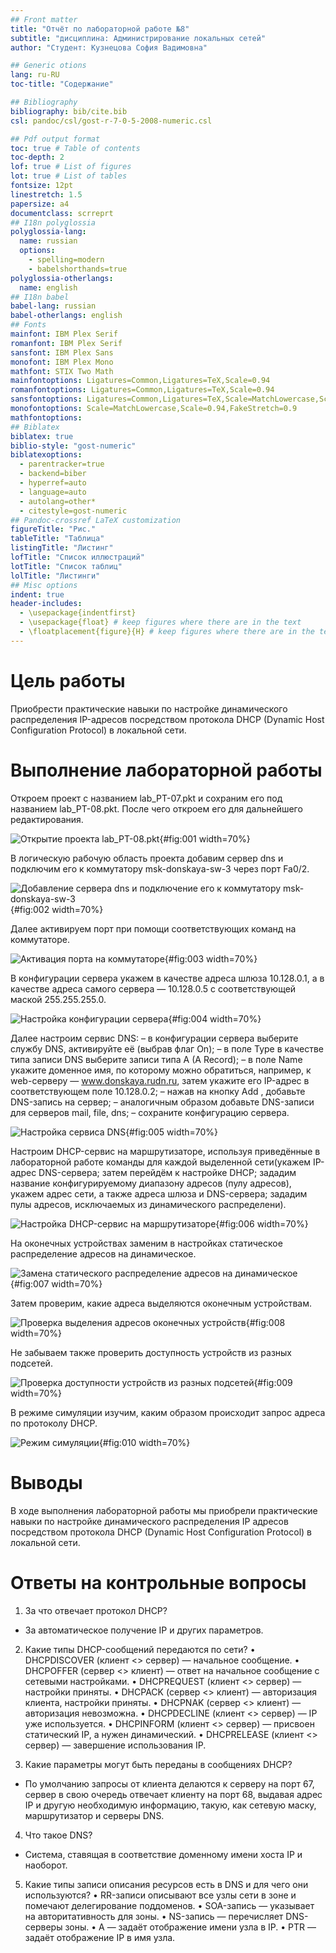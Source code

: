 ```yaml
---
## Front matter
title: "Отчёт по лабораторной работе №8"
subtitle: "дисциплина: Администрирование локальных сетей"
author: "Студент: Кузнецова София Вадимовна"

## Generic otions
lang: ru-RU
toc-title: "Содержание"

## Bibliography
bibliography: bib/cite.bib
csl: pandoc/csl/gost-r-7-0-5-2008-numeric.csl

## Pdf output format
toc: true # Table of contents
toc-depth: 2
lof: true # List of figures
lot: true # List of tables
fontsize: 12pt
linestretch: 1.5
papersize: a4
documentclass: scrreprt
## I18n polyglossia
polyglossia-lang:
  name: russian
  options:
	- spelling=modern
	- babelshorthands=true
polyglossia-otherlangs:
  name: english
## I18n babel
babel-lang: russian
babel-otherlangs: english
## Fonts
mainfont: IBM Plex Serif
romanfont: IBM Plex Serif
sansfont: IBM Plex Sans
monofont: IBM Plex Mono
mathfont: STIX Two Math
mainfontoptions: Ligatures=Common,Ligatures=TeX,Scale=0.94
romanfontoptions: Ligatures=Common,Ligatures=TeX,Scale=0.94
sansfontoptions: Ligatures=Common,Ligatures=TeX,Scale=MatchLowercase,Scale=0.94
monofontoptions: Scale=MatchLowercase,Scale=0.94,FakeStretch=0.9
mathfontoptions:
## Biblatex
biblatex: true
biblio-style: "gost-numeric"
biblatexoptions:
  - parentracker=true
  - backend=biber
  - hyperref=auto
  - language=auto
  - autolang=other*
  - citestyle=gost-numeric
## Pandoc-crossref LaTeX customization
figureTitle: "Рис."
tableTitle: "Таблица"
listingTitle: "Листинг"
lofTitle: "Список иллюстраций"
lotTitle: "Список таблиц"
lolTitle: "Листинги"
## Misc options
indent: true
header-includes:
  - \usepackage{indentfirst}
  - \usepackage{float} # keep figures where there are in the text
  - \floatplacement{figure}{H} # keep figures where there are in the text
---
```


# Цель работы

Приобрести практические навыки по настройке динамического распределения IP-адресов посредством протокола DHCP (Dynamic Host Configuration Protocol) в локальной сети.

# Выполнение лабораторной работы

Откроем проект с названием lab_PT-07.pkt и сохраним его под названием lab_PT-08.pkt. После чего откроем его для дальнейшего редактирования.

![Открытие проекта lab_PT-08.pkt](image/1.png){#fig:001 width=70%}

В логическую рабочую область проекта добавим сервер dns и подключим его к коммутатору msk-donskaya-sw-3 через порт Fa0/2.

![Добавление сервера dns и подключение его к коммутатору msk-donskaya-sw-3](image/2.png){#fig:002 width=70%}

Далее активируем порт при помощи соответствующих команд на коммутаторе.

![Активация порта на коммутаторе](image/3.png){#fig:003 width=70%}

В конфигурации сервера укажем в качестве адреса шлюза 10.128.0.1, а в качестве адреса самого сервера — 10.128.0.5 с соответствующей маской 255.255.255.0.

![Настройка конфигурации сервера](image/4.png){#fig:004 width=70%}

Далее настроим сервис DNS:
– в конфигурации сервера выберите службу DNS, активируйте её (выбрав флаг On);
– в поле Type в качестве типа записи DNS выберите записи типа A (A Record);
– в поле Name укажите доменное имя, по которому можно обратиться, например, к web-серверу — www.donskaya.rudn.ru, затем укажите его IP-адрес в соответствующем поле 10.128.0.2;
– нажав на кнопку Add , добавьте DNS-запись на сервер;
– аналогичным образом добавьте DNS-записи для серверов mail, file, dns;
– сохраните конфигурацию сервера.

![Настройка сервиса DNS](image/5.png){#fig:005 width=70%}

Настроим DHCP-сервис на маршрутизаторе, используя приведённые в лабораторной работе команды для каждой выделенной сети(укажем IP-адрес DNS-сервера; затем перейдём к настройке DHCP; зададим название конфигурируемому диапазону адресов (пулу адресов), укажем адрес сети, а также адреса шлюза и DNS-сервера; зададим пулы адресов, исключаемых из динамического распределени).

![Настройка DHCP-сервис на маршрутизаторе](image/6.png){#fig:006 width=70%}

На оконечных устройствах заменим в настройках статическое распределение адресов на динамическое.

![Замена статического распределение адресов на динамическое](image/7.png){#fig:007 width=70%}

Затем проверим, какие адреса выделяются оконечным устройствам.

![Проверка выделения адресов оконечных устройств](image/8.png){#fig:008 width=70%}

Не забываем также проверить доступность устройств из разных подсетей.

![Проверка доступности устройств из разных подсетей](image/9.png){#fig:009 width=70%}

В режиме симуляции изучим, каким образом происходит запрос адреса по протоколу DHCP.

![Режим симуляции](image/10.png){#fig:010 width=70%}

# Выводы

В ходе выполнения лабораторной работы мы приобрели практические навыки по настройке динамического распределения IP адресов посредством протокола DHCP (Dynamic Host Configuration Protocol) в локальной сети.

# Ответы на контрольные вопросы

1. За что отвечает протокол DHCP? 
- За автоматическое получение IP и других параметров.

2. Какие типы DHCP-сообщений передаются по сети?
• DHCPDISCOVER (клиент <> сервер) — начальное сообщение.
• DHCPOFFER (сервер <> клиент) — ответ на начальное сообщение с сетевыми настройками.
• DHCPREQUEST (клиент <> сервер) — настройки приняты.
• DHCPACK (сервер <> клиент) — авторизация клиента, настройки приняты.
• DHCPNAK (сервер <> клиент) — авторизация невозможна.
• DHCPDECLINE (клиент <> сервер) — IP уже используется.
• DHCPINFORM (клиент <> сервер) — присвоен статический IP, а нужен динамический.
• DHCPRELEASE (клиент <> сервер) — завершение использования IP.

3. Какие параметры могут быть переданы в сообщениях DHCP? 
- По умолчанию запросы от клиента делаются к серверу на порт 67, сервер в свою очередь отвечает клиенту на порт 68, выдавая адрес IP и другую необходимую информацию, такую, как сетевую маску, маршрутизатор и серверы DNS.

4. Что такое DNS? 
- Система, ставящая в соответствие доменному имени хоста IP и наоборот.

5. Какие типы записи описания ресурсов есть в DNS и для чего они используются? 
• RR-записи описывают все узлы сети в зоне и помечают делегирование поддоменов.
• SOA-запись — указывает на авторитативность для зоны.
• NS-запись — перечисляет DNS-серверы зоны.
• А — задаёт отображение имени узла в IP.
• PTR — задаёт отображение IP в имя узла.
